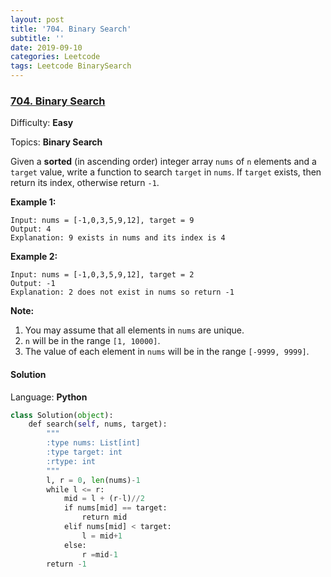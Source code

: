 ```yaml
---
layout: post
title: '704. Binary Search'
subtitle: ''
date: 2019-09-10
categories: Leetcode
tags: Leetcode BinarySearch
---
```

### [704\. Binary Search](https://leetcode.com/problems/binary-search/)

Difficulty: **Easy**

Topics: **Binary Search**


Given a **sorted** (in ascending order) integer array `nums` of `n` elements and a `target` value, write a function to search `target` in `nums`. If `target` exists, then return its index, otherwise return `-1`.

**Example 1:**

```
Input: nums = [-1,0,3,5,9,12], target = 9
Output: 4
Explanation: 9 exists in nums and its index is 4

```

**Example 2:**

```
Input: nums = [-1,0,3,5,9,12], target = 2
Output: -1
Explanation: 2 does not exist in nums so return -1
```

**Note:**

1.  You may assume that all elements in `nums` are unique.
2.  `n` will be in the range `[1, 10000]`.
3.  The value of each element in `nums` will be in the range `[-9999, 9999]`.


#### Solution

Language: **Python**

```python
class Solution(object):
    def search(self, nums, target):
        """
        :type nums: List[int]
        :type target: int
        :rtype: int
        """
        l, r = 0, len(nums)-1
        while l <= r:
            mid = l + (r-l)//2
            if nums[mid] == target:
                return mid
            elif nums[mid] < target:
                l = mid+1
            else:
                r =mid-1
        return -1
```